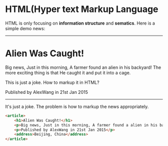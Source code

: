 # HTML(Hyper text Markup Language
HTML is only focusing on **information structure** and **sematics**. Here is a simple demo news:


*************
<h1>Alien Was Caught!</h1>
Big news, Just in this morning, A farmer found an alien in his backyard! The more exciting thing is that He caught it and put it into a cage.

This is just a joke. How to markup it in HTML?

Published by AlexWang in 21st Jan 2015
*************

It's just a joke. The problem is how to markup the news appropriately.

``` html
<article>
    <h1>Alien Was Caught!</h1>
    <p>Big news, Just in this morning, A farmer found a alien in his backyard! The more exciting thing is that He caught it and put it into a cage.</p>
    <p>Published by AlexWang in 21st Jan 2015</p>
    <address>Beijing, China</address>
</article>
```